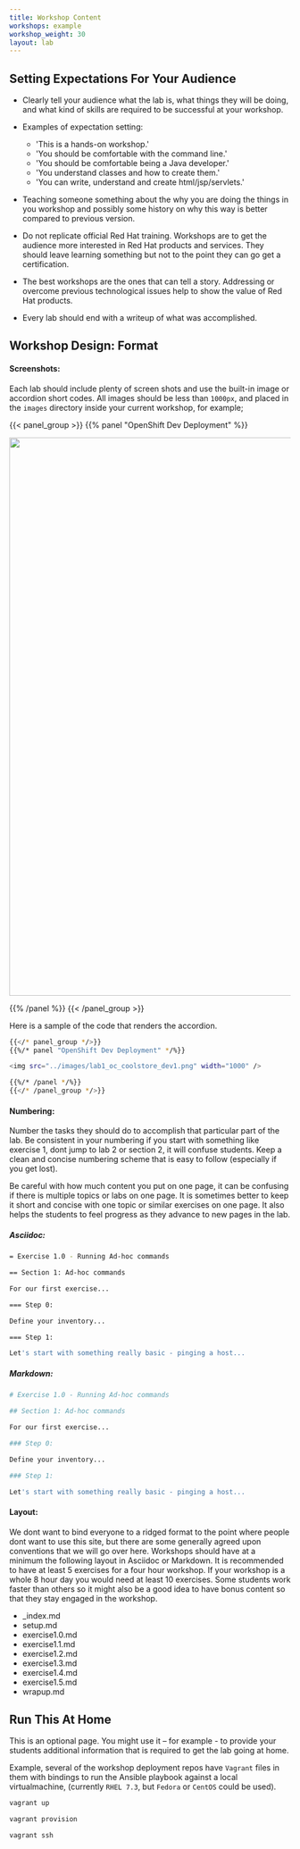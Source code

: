 ```yaml
---
title: Workshop Content
workshops: example
workshop_weight: 30
layout: lab
---
```


## Setting Expectations For Your Audience

- Clearly tell your audience what the lab is, what things they will be doing, and what kind of skills are required to be successful at your workshop.

- Examples of expectation setting:
	- 'This is a hands-on workshop.'
	- 'You should be comfortable with the command line.'
	- 'You should be comfortable being a Java developer.'
	- 'You understand classes and how to create them.'
	- 'You can write, understand and create html/jsp/servlets.'


- Teaching someone something about the why you are doing the things in you workshop and possibly some history on why this way is better compared to previous version. 

- Do not replicate official Red Hat training. Workshops are to get the audience more interested in Red Hat products and services. They should leave learning something but not to the point they can go get a certification. 

- The best workshops are the ones that can tell a story.  Addressing or overcome previous technological issues help to show the value of Red Hat products. 

- Every lab should end with a writeup of what was accomplished. 

## Workshop Design: Format

#### Screenshots:

Each lab should include plenty of screen shots and use the built-in image or accordion short codes. All images should be less than `1000px`, and placed in the `images` directory inside your current workshop, for example;

{{< panel_group >}}
{{% panel "OpenShift Dev Deployment" %}}

<img src="../images/lab1_oc_coolstore_dev1.png" width="1000" />

{{% /panel %}}
{{< /panel_group >}}

Here is a sample of the code that renders the accordion. 

```bash
{{</* panel_group */>}}
{{%/* panel "OpenShift Dev Deployment" */%}}

<img src="../images/lab1_oc_coolstore_dev1.png" width="1000" />

{{%/* /panel */%}}
{{</* /panel_group */>}}
```

#### Numbering:

Number the tasks they should do to accomplish that particular part of the lab. Be consistent in your numbering if you start with something like exercise 1, dont jump to lab 2 or section 2, it will confuse students. Keep a clean and concise numbering scheme that is easy to follow (especially if you get lost). 

Be careful with how much content you put on one page, it can be confusing if there is multiple topics or labs on one page. It is sometimes better to keep it short and concise with one topic or similar exercises on one page. It also helps the students to feel progress as they advance to new pages in the lab. 

##### Asciidoc:

```bash
= Exercise 1.0 - Running Ad-hoc commands

== Section 1: Ad-hoc commands

For our first exercise...

=== Step 0:

Define your inventory...  

=== Step 1:

Let's start with something really basic - pinging a host...
```

##### Markdown:

```bash
# Exercise 1.0 - Running Ad-hoc commands

## Section 1: Ad-hoc commands

For our first exercise...

### Step 0:

Define your inventory...  

### Step 1:

Let's start with something really basic - pinging a host...
```

#### Layout: 

We dont want to bind everyone to a ridged format to the point where people dont want to use this site, but there are some generally agreed upon conventions that we will go over here. Workshops should have at a minimum the following layout in Asciidoc or Markdown. It is recommended to have at least 5 exercises for a four hour workshop. If your workshop is a whole 8 hour day you would need at least 10 exercises. Some students work faster than others so it might also be a good idea to have bonus content so that they stay engaged in the workshop. 
	
- _index.md
- setup.md
- exercise1.0.md
- exercise1.1.md
- exercise1.2.md
- exercise1.3.md 
- exercise1.4.md
- exercise1.5.md
- wrapup.md

## Run This At Home

This is an optional page.  You might use it – for example - to provide your students additional information that is required to get the lab going at home. 

Example, several of the workshop deployment repos have `Vagrant` files in them with bindings to run the Ansible playbook against a local virtualmachine, (currently `RHEL 7.3`, but `Fedora` or `CentOS` could be used).  

```bash
vagrant up

vagrant provision

vagrant ssh
```